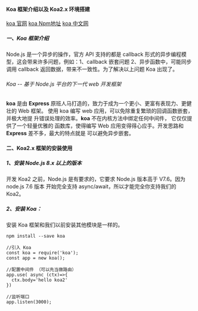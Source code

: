 #### Koa 框架介绍以及 Koa2.x 环境搭建

[koa 官网](https://koa.bootcss.com/)
[koa Npm地址](https://www.npmjs.com/package/koa)
[koa 中文网](https://www.itying.com/koa/article-index-id-90.html)


##### 一、Koa 框架介绍

Node.js 是一个异步的操作，官方 API 支持的都是 callback 形式的异步编程模型，这会带来许多问题，例如：1、callback 嵌套问题 2、异步函数中，可能同步调用 callback 返回数据，带来不一致性。为了解决以上问题 Koa 出现了。

###### Koa -- 基于 Node.js 平台的下一代 web 开发框架

**koa** 是由 **Express** 原班人马打造的，致力于成为一个更小、更富有表现力、更健壮的 Web 框架。 使用 koa 编写 web 应用，可以免除重复繁琐的回调函数嵌套， 并极大地提 升错误处理的效率。**koa** 不在内核方法中绑定任何中间件， 它仅仅提供了一个轻量优雅的 函数库，使得编写 Web 应用变得得心应手。开发思路和 **Express** 差不多，最大的特点就是 可以避免异步嵌套。


#### 二、Koa2.x 框架的安装使用

##### 1、安装 Node.js 8.x 以上的版本
开发 Koa2 之前，Node.js 是有要求的，它要求 Node.js 版本高于 V7.6。因为 node.js 7.6 版本 开始完全支持 async/await，所以才能完全你支持我们的 Koa2。

##### 2、安装 Koa：
安装 Koa 框架和我们以前安装其他模块是一样的。

```
npm install --save koa
```

```
//引入 Koa 
const koa = require('koa'); 
const app = new koa(); 

//配置中间件 （可以先当做路由） 
app.use( async (ctx)=>{ 
  ctx.body='hello koa2' 
})

//监听端口 
app.listen(3000);
```
